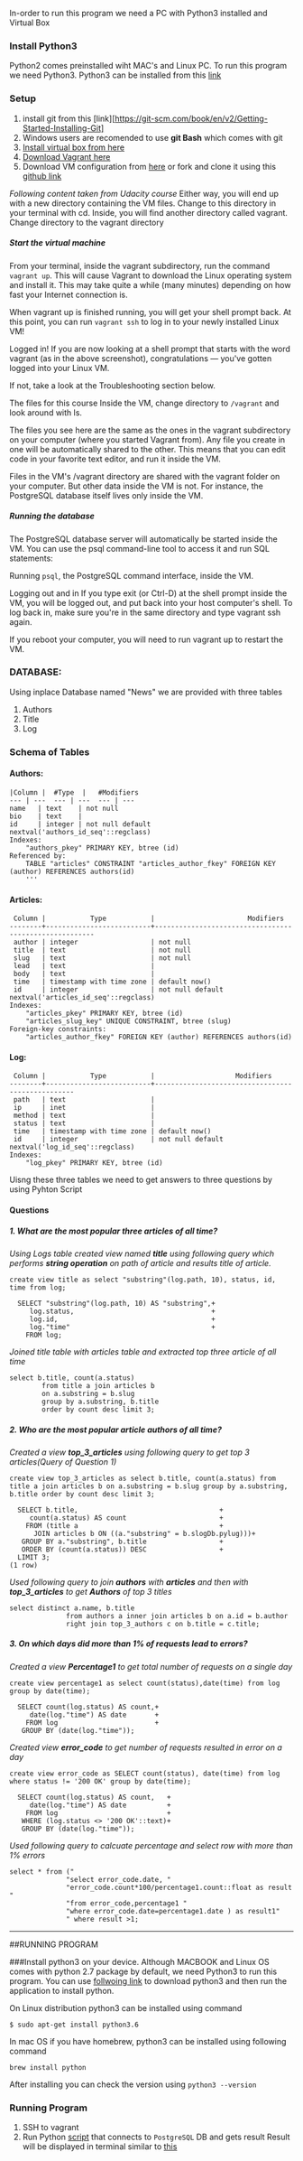 In-order to run this program we need a PC with Python3 installed and Virtual Box

### Install Python3
Python2 comes preinstalled wiht MAC's and Linux PC. To run this program we need Python3. Python3 can be installed from this [link](https://www.python.org/downloads/)

### Setup
1. install git from this [link][https://git-scm.com/book/en/v2/Getting-Started-Installing-Git]
2. Windows users are recomended to use **git Bash** which comes with git
3. [Install virtual box from here](https://www.virtualbox.org/wiki/Download_Old_Builds_5_1)
4. [Download Vagrant here](https://www.vagrantup.com/downloads.html)
5. Download VM configuration from [here](https://s3.amazonaws.com/video.udacity-data.com/topher/2018/April/5acfbfa3_fsnd-virtual-machine/fsnd-virtual-machine.zip) or fork and clone it using this [github link](https://github.com/udacity/fullstack-nanodegree-vm) 

*_Following content taken from Udacity course_*
Either way, you will end up with a new directory containing the VM files. Change to this directory in your terminal with cd. Inside, you will find another directory called vagrant. Change directory to the vagrant directory

##### Start the virtual machine
From your terminal, inside the vagrant subdirectory, run the command ```vagrant up```. This will cause Vagrant to download the Linux operating system and install it. This may take quite a while (many minutes) depending on how fast your Internet connection is.

When vagrant up is finished running, you will get your shell prompt back. At this point, you can run ```vagrant ssh``` to log in to your newly installed Linux VM!

Logged in!
If you are now looking at a shell prompt that starts with the word vagrant (as in the above screenshot), congratulations — you've gotten logged into your Linux VM.

If not, take a look at the Troubleshooting section below.

The files for this course
Inside the VM, change directory to ```/vagrant``` and look around with ls.

The files you see here are the same as the ones in the vagrant subdirectory on your computer (where you started Vagrant from). Any file you create in one will be automatically shared to the other. This means that you can edit code in your favorite text editor, and run it inside the VM.

Files in the VM's /vagrant directory are shared with the vagrant folder on your computer. But other data inside the VM is not. For instance, the PostgreSQL database itself lives only inside the VM.

##### Running the database
The PostgreSQL database server will automatically be started inside the VM. You can use the psql command-line tool to access it and run SQL statements:

Running `psql`, the PostgreSQL command interface, inside the VM.

Logging out and in
If you type exit (or Ctrl-D) at the shell prompt inside the VM, you will be logged out, and put back into your host computer's shell. To log back in, make sure you're in the same directory and type vagrant ssh again.

If you reboot your computer, you will need to run vagrant up to restart the VM.

### DATABASE:
Using inplace Database named "News" we are provided with three tables
  1. Authors
  2. Title
  3. Log

### Schema of Tables
#### Authors:
```
|Column |  #Type  |   #Modifiers                       
--- | ---  --- | ---  --- | ---
name   | text    | not null
bio    | text    | 
id     | integer | not null default nextval('authors_id_seq'::regclass)
Indexes:
    "authors_pkey" PRIMARY KEY, btree (id)
Referenced by:
    TABLE "articles" CONSTRAINT "articles_author_fkey" FOREIGN KEY (author) REFERENCES authors(id)
    '''
```
#### Articles:
```
 Column |           Type           |                       Modifiers                       
--------+--------------------------+-------------------------------------------------------
 author | integer                  | not null
 title  | text                     | not null
 slug   | text                     | not null
 lead   | text                     | 
 body   | text                     | 
 time   | timestamp with time zone | default now()
 id     | integer                  | not null default nextval('articles_id_seq'::regclass)
Indexes:
    "articles_pkey" PRIMARY KEY, btree (id)
    "articles_slug_key" UNIQUE CONSTRAINT, btree (slug)
Foreign-key constraints:
    "articles_author_fkey" FOREIGN KEY (author) REFERENCES authors(id)
```

#### Log:
```
 Column |           Type           |                    Modifiers                     
--------+--------------------------+--------------------------------------------------
 path   | text                     | 
 ip     | inet                     | 
 method | text                     | 
 status | text                     | 
 time   | timestamp with time zone | default now()
 id     | integer                  | not null default nextval('log_id_seq'::regclass)
Indexes:
    "log_pkey" PRIMARY KEY, btree (id)
``` 
Uisng these three tables we need to get answers to three questions by using Pyhton Script
#### Questions

##### 1. What are the most popular three articles of all time?

_Using Logs table created view named **title** using following query which performs **string operation**  on path of article and results title of article._ 
```
create view title as select "substring"(log.path, 10), status, id, time from log;

  SELECT "substring"(log.path, 10) AS "substring",+
     log.status,                                  +
     log.id,                                      +
     log."time"                                   +
    FROM log;
```
_Joined title table with articles table and extracted top three article of all time_
```
select b.title, count(a.status) 
        from title a join articles b 
        on a.substring = b.slug 
        group by a.substring, b.title 
        order by count desc limit 3;
```


##### 2. Who are the most popular article authors of all time?
_Created a view **top_3_articles** using following query to get top 3 articles(Query of Question 1)_
```
create view top_3_articles as select b.title, count(a.status) from title a join articles b on a.substring = b.slug group by a.substring, b.title order by count desc limit 3;

  SELECT b.title,                                   +
     count(a.status) AS count                       +
    FROM (title a                                   +
      JOIN articles b ON ((a."substring" = b.slogDb.pylug)))+
   GROUP BY a."substring", b.title                  +
   ORDER BY (count(a.status)) DESC                  +
  LIMIT 3;
(1 row)
```
_Used following query to join **authors** with **articles** and then with **top_3_articles** to get **Authors** of top 3 titles_
```
select distinct a.name, b.title 
              from authors a inner join articles b on a.id = b.author 
              right join top_3_authors c on b.title = c.title;
```


##### 3. On which days did more than 1% of requests lead to errors?
_Created a view **Percentage1** to get total number of requests on a single day_
```
create view percentage1 as select count(status),date(time) from log   group by date(time);

  SELECT count(log.status) AS count,+
     date(log."time") AS date       +
    FROM log                        +
   GROUP BY (date(log."time"));
```
_Created view **error_code** to get number of requests resulted in error on a day_
```
create view error_code as SELECT count(status), date(time) from log where status != '200 OK' group by date(time);

  SELECT count(log.status) AS count,   +
     date(log."time") AS date          +
    FROM log                           +
   WHERE (log.status <> '200 OK'::text)+
   GROUP BY (date(log."time"));
```
_Used following query to calcuate percentage and select row with more than 1% errors_
```
select * from ("
              "select error_code.date, "
              "error_code.count*100/percentage1.count::float as result "
              "from error_code,percentage1 "
              "where error_code.date=percentage1.date ) as result1"
              " where result >1;
```
___
##RUNNING PROGRAM

###Install python3 on your device.
Although MACBOOK and Linux OS comes with python 2.7 package by default, we need Python3 to run this program.
You can use [follwoing link](https://www.python.org/downloads/) to download python3 and then run the application to install python.

On Linux distribution python3 can be installed using command

```$ sudo apt-get install python3.6```

In mac OS if you have homebrew, python3 can be installed using following command

```brew install python```

After installing you can check the version using ```python3 --version```


### Running Program
1. SSH to vagrant
2. Run Python [script](https://github.com/RevanthRedi/newsLogReport/blob/master/logDb.py) that connects to `PostgreSQL` DB and gets result
Result will be displayed in terminal similar to [this](https://github.com/RevanthRedi/newsLogReport/blob/master/result.png)
